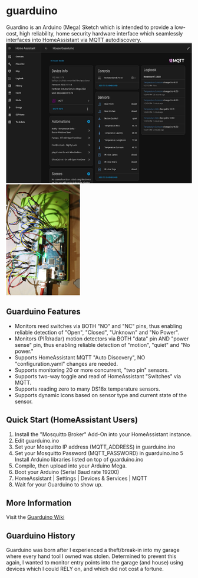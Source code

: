 # guarduino
Guardino is an Arduino (Mega) Sketch which is intended to provide a low-cost, high reliability, home security hardware interface which seamlessly interfaces into HomeAssistant via MQTT autodiscovery.
<br/>
<img src="https://github.com/mkachline/guarduino/blob/main/images/guarduino-ha.jpg" alt="drawing" height=380 />
<img src="https://github.com/mkachline/guarduino/blob/main/images/guarduino.jpg" alt="drawing" height=300 />

## Guarduino Features
* Monitors reed switches via BOTH "NO" and "NC" pins, thus enabling reliable detection of "Open", "Closed", "Unknown" and "No Power".
* Monitors (PIR/radar) motion detectors via BOTH "data" pin AND "power sense" pin, thus enabling reliable detection of "motion", "quiet" and "No power."
* Supports HomeAssistant MQTT "Auto Discovery", NO "configuration.yaml" changes are needed.
* Supports monitoring 20 or more concurrent, "two pin" sensors.
* Supports two-way toggle and read of HomeAssistant "Switches" via MQTT.
* Supports reading zero to many DS18x temperature sensors.
* Supports dynamic icons based on sensor type and current state of the sensor.

## Quick Start (HomeAssistant Users)
1. Install the "Mosquitto Broker" Add-On into your HomeAssistant instance.
2. Edit guarduino.ino
3. Set your Mosquitto IP address (MQTT_ADDRESS) in guarduino.ino
4. Set your Mosquitto Password (MQTT_PASSWORD) in guarduino.ino
5 Install Arduino libraries listed on top of guarduino.ino
6. Compile, then upload into your Arduino Mega.
7. Boot your Arduino (Serial Baud rate 19200)
8. HomeAssistant | Settings | Devices & Services | MQTT
9. Wait for your Guarduino to show up.

## More Information
Visit the [Guarduino Wiki](https://github.com/mkachline/guarduino/wiki)


## Guarduino History
Guarduino was born after I experienced a theft/break-in into my garage where every hand tool I owned was stolen. Determined to prevent this again, I wanted to monitor entry points into the garage (and house) using devices which I could RELY on, and which did not cost a fortune. 
